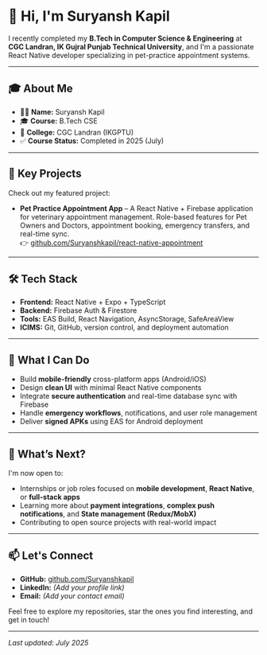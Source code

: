 # 👋 Hi, I'm **Suryansh Kapil**

I recently completed my **B.Tech in Computer Science & Engineering** at **CGC Landran, IK Gujral Punjab Technical University**, and I'm a passionate React Native developer specializing in pet-practice appointment systems.

---

## 🎓 About Me

- 🧑‍🎓 **Name:** Suryansh Kapil  
- 🎓 **Course:** B.Tech CSE  
- 🏫 **College:** CGC Landran (IKGPTU)  
- ✅ **Course Status:** Completed in 2025 (July)

---

## 🐾 Key Projects

Check out my featured project:

- **Pet Practice Appointment App** – A React Native + Firebase application for veterinary appointment management. Role-based features for Pet Owners and Doctors, appointment booking, emergency transfers, and real-time sync.  
  👉 [github.com/Suryanshkapil/react-native-appointment](https://github.com/Suryanshkapil/react-native-appointment)

---

## 🛠 Tech Stack

- **Frontend:** React Native + Expo + TypeScript  
- **Backend:** Firebase Auth & Firestore  
- **Tools:** EAS Build, React Navigation, AsyncStorage, SafeAreaView  
- **ICIMS:** Git, GitHub, version control, and deployment automation

---

## 📌 What I Can Do

- Build **mobile-friendly** cross-platform apps (Android/iOS)  
- Design **clean UI** with minimal React Native components  
- Integrate **secure authentication** and real-time database sync with Firebase  
- Handle **emergency workflows**, notifications, and user role management  
- Deliver **signed APKs** using EAS for Android deployment

---

## 🚀 What’s Next?

I'm now open to:
- Internships or job roles focused on **mobile development**, **React Native**, or **full-stack apps**
- Learning more about **payment integrations**, **complex push notifications**, and **State management (Redux/MobX)**
- Contributing to open source projects with real-world impact

---

## 📫 Let's Connect

- **GitHub:** [github.com/Suryanshkapil](https://github.com/Suryanshkapil)  
- **LinkedIn:** *(Add your profile link)*  
- **Email:** *(Add your contact email)*  

Feel free to explore my repositories, star the ones you find interesting, and get in touch!

---

*Last updated: July 2025*
